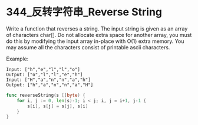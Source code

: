 # 344_反转字符串_Reverse String
Write a function that reverses a string. The input string is given as an array of characters char[]. Do not allocate extra space for another array, you must do this by modifying the input array in-place with O(1) extra memory. You may assume all the characters consist of printable ascii characters.

Example:  

    Input: ["h","e","l","l","o"]  
    Output: ["o","l","l","e","h"]  
    Input: ["H","a","n","n","a","h"]  
    Output: ["h","a","n","n","a","H"]

```go
func reverseString(s []byte) {
    for i, j := 0, len(s)-1; i < j; i, j = i+1, j-1 {
        s[i], s[j] = s[j], s[i]
    }
}
```